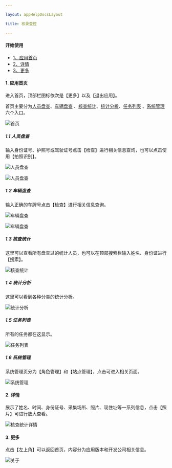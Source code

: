 ```yaml
---

layout: appHelpDocsLayout

title: 核录查控

---
```


#### 开始使用

* [1、应用首页](#home)
* [2、详情](#detail)
* [3、更多](#more)

#### 1. 应用首页 <span id="home"> </span>
进入首页，顶部栏图标依次是【更多】以及【退出应用】。

首页主要分为[人员盘查](#person_check1)、[车辆盘查](#person_check2)
、[核查统计](#person_check3)、[统计分析](#person_check4)、[任务列表](#person_check5)
、[系统管理](#person_check6)六个入口。

![首页](./img/personcheck/home.jpg)
##### 1.1 人员盘查<span id="person_check1"> </span>
输入身份证号、护照号或驾驶证号点击【检查】进行相关信息查询，也可以点击使用【拍照识别】。

![人员盘查](./img/personcheck/personnel_check.jpg)

![人员盘查](./img/personcheck/personnel_check1.jpg)
##### 1.2 车辆盘查<span id="person_check2"> </span>
输入正确的车牌号点击【检查】进行相关信息查询。

![车辆盘查](./img/personcheck/vehicle_inventory.jpg)

![车辆盘查](./img/personcheck/vehicle_inventory1.jpg)

##### 1.3 核查统计<span id="person_check3"> </span>
这里可以查看所有盘查过的统计人员，也可以在顶部搜索栏输入姓名、身份证进行【搜索】。

![核查统计](./img/personcheck/verification_statistics.jpg)

##### 1.4 统计分析<span id="person_check4"> </span>
这里可以看到各种分类的统计分析。

![统计分析](./img/personcheck/statistical_analysis.jpg)

##### 1.5 任务列表<span id="person_check5"> </span>
所有的任务都在这显示。

![任务列表](./img/personcheck/task_list.jpg)

##### 1.6 系统管理<span id="person_check6"> </span>
系统管理页分为【角色管理】和【站点管理】，点击可进入相关页面。

![系统管理](./img/personcheck/system_management.jpg)

#### 2. 详情 <span id="detail"> </span>
展示了姓名、时间、身份证号、采集场所、照片、现住址等一系列信息，点击【照片】可进行放大查看。

![核查统计详情](./img/personcheck/hecha_detail.jpg)

#### 3. 更多 <span id="more"> </span>
点击【左上角】可以返回首页，内容分为应用版本和开发公司相关信息。

![关于](./img/personcheck/about.jpg)
